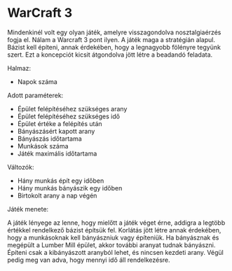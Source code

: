 # WarCraft 3

Mindenkinél volt egy olyan játék, amelyre visszagondolva nosztalgiaérzés fogja el. Nálam a Warcraft 3 pont ilyen. A játék maga a stratégián alapul. Bázist kell építeni, annak érdekében, hogy a legnagyobb fölényre tegyünk szert. Ezt a koncepciót kicsit átgondolva jött létre a beadandó feladata.

Halmaz:

- Napok száma

Adott paraméterek:

- Épület felépítéséhez szükséges arany
- Épület felépítéséhez szükséges idő
- Épület értéke a felépítés után
- Bányászásért kapott arany
- Bányászás időtartama
- Munkások száma
- Játék maximális időtartama

Változók:

- Hány munkás épít egy időben
- Hány munkás bányászik egy időben
- Birtokolt arany a nap végén

Játék menete:

A játék lényege az lenne, hogy mielőtt a játék véget érne, addigra a legtöbb értékkel rendelkező bázist építsük fel.
Korlátás jött létre annak érdekében, hogy a munkásoknak kell bányászniuk vagy építeniük. Ha bányásznak és megépült a Lumber Mill épület, akkor további aranyat tudnak bányászni. Építeni csak a kibányászott aranyból lehet, és nincsen kezdeti arany. Végül pedig meg van adva, hogy mennyi idő áll rendelkezésre.
